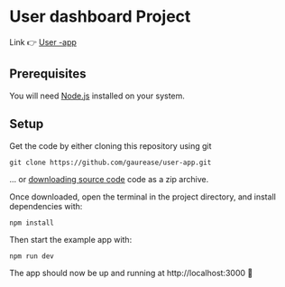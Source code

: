 # User dashboard Project

Link 👉 [User -app](https://user-app-tan.vercel.app/)

## Prerequisites

You will need [Node.js](https://nodejs.org) installed on your system.

## Setup

Get the code by either cloning this repository using git

```
git clone https://github.com/gaurease/user-app.git
```

... or [downloading source code](https://github.com/gaurease/user-app/archive/refs/heads/main.zip) code as a zip archive.

Once downloaded, open the terminal in the project directory, and install dependencies with:

```
npm install
```


Then start the example app with:

```
npm run dev
```

The app should now be up and running at http://localhost:3000 🚀
